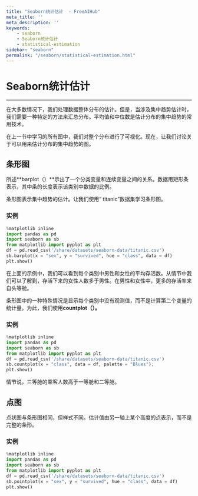 ```yaml
---
title: "Seaborn统计估计  - FreeAIHub"
meta_title: ''
meta_description: ''
keywords: 
    - seaborn
    - Seaborn统计估计 
    - statistical-estimation
sidebar: "seaborn"
permalink: "/seaborn/statistical-estimation.html"
---
```

# Seaborn统计估计

------

在大多数情况下，我们处理数据整体分布的估计。但是，当涉及集中趋势估计时，我们需要一种特定的方法来汇总分布。平均值和中位数是估计分布的集中趋势的常用技术。

在上一节中学习的所有图中，我们对整个分布进行了可视化。现在，让我们讨论关于可以用来估计分布的集中趋势的图。

## 条形图

所述**barplot（）**示出了一个分类变量和连续变量之间的关系。数据用矩形条表示，其中条的长度表示该类别中数据的比例。

条形图表示集中趋势的估计。让我们使用“ titanic”数据集学习条形图。

### 实例

```python
%matplotlib inline
import pandas as pd
import seaborn as sb
from matplotlib import pyplot as plt
df = pd.read_csv('/share/datasets/seaborn-data/titanic.csv')
sb.barplot(x = "sex", y = "survived", hue = "class", data = df)
plt.show()
```

在上面的示例中，我们可以看到每个类别中男性和女性的平均存活数。从情节中我们可以了解到，存活下来的女性人数多于男性。在男性和女性中，更多的存活率来自头等舱。

条形图中的一种特殊情况是显示每个类别中没有观测值，而不是计算第二个变量的统计量。为此，我们使用**countplot（）。**

### 实例

```python
%matplotlib inline
import pandas as pd
import seaborn as sb
from matplotlib import pyplot as plt
df = pd.read_csv('/share/datasets/seaborn-data/titanic.csv')
sb.countplot(x = "class", data = df, palette = "Blues");
plt.show()
```

情节说，三等舱的乘客人数高于一等舱和二等舱。

## 点图

点状图与条形图相同，但样式不同。估计值由另一轴上某个高度的点表示，而不是完整的条形。

### 实例

```python
%matplotlib inline
import pandas as pd
import seaborn as sb
from matplotlib import pyplot as plt
df = pd.read_csv('/share/datasets/seaborn-data/titanic.csv')
sb.pointplot(x = "sex", y = "survived", hue = "class", data = df)
plt.show()
```
<code class=backend-type backend-type=free></code>
<code class=gatsby-kernelname data-language=python></code>
<script type="text/javascript" src="https://cdn.freeaihub.com/asset/js/cell.js"></script>
